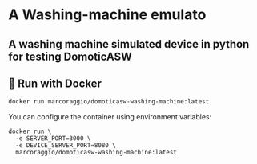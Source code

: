 # A Washing-machine emulato
A washing machine simulated device in python for testing DomoticASW
---
## 🚀 Run with Docker

```bash
docker run marcoraggio/domoticasw-washing-machine:latest
```
You can configure the container using environment variables:
```
docker run \
  -e SERVER_PORT=3000 \
  -e DEVICE_SERVER_PORT=8080 \
  marcoraggio/domoticasw-washing-machine:latest
```

